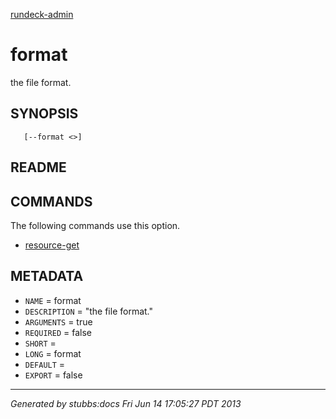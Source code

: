 [rundeck-admin](../../index.html)

# format

the file format.

## SYNOPSIS

       [--format <>]

## README



## COMMANDS

The following commands use this option.

* [resource-get](../../commands/resource-get/index.html)

## METADATA

* `NAME` = format
* `DESCRIPTION` = "the file format."
* `ARGUMENTS` = true
* `REQUIRED` = false
* `SHORT` = 
* `LONG` = format
* `DEFAULT` = 
* `EXPORT` = false

----

*Generated by stubbs:docs Fri Jun 14 17:05:27 PDT 2013*

